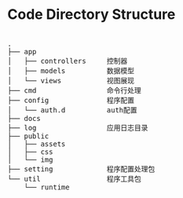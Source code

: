 

# Code Directory Structure

<pre>

.
├── app
│   ├── controllers     控制器
│   ├── models          数据模型
│   └── views           视图展现
├── cmd                 命令行处理
├── config              程序配置
│   └── auth.d          auth配置
├── docs
├── log                 应用日志目录
├── public
│   ├── assets
│   ├── css
│   └── img
├── setting             程序配置处理包
└── util                程序工具包
    └── runtime

</pre>
